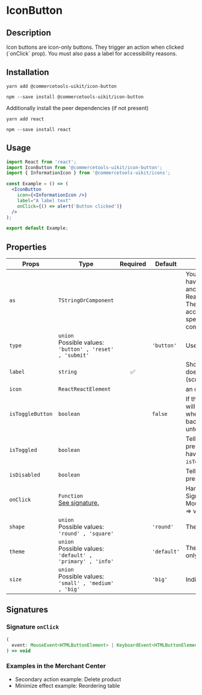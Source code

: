 <!-- THIS IS AN AUTOGENERATED FILE. DO NOT EDIT THIS FILE DIRECTLY. -->
<!-- This file is created by the `yarn generate-readme` script. -->

# IconButton

## Description

Icon buttons are icon-only buttons. They trigger an action when clicked (\`onClick\` prop). You must also pass a label for accessibility reasons.

## Installation

```
yarn add @commercetools-uikit/icon-button
```

```
npm --save install @commercetools-uikit/icon-button
```

Additionally install the peer dependencies (if not present)

```
yarn add react
```

```
npm --save install react
```

## Usage

```jsx
import React from 'react';
import IconButton from '@commercetools-uikit/icon-button';
import { InformationIcon } from '@commercetools-uikit/icons';

const Example = () => (
  <IconButton
    icon={<InformationIcon />}
    label="A label text"
    onClick={() => alert('Button clicked')}
  />
);

export default Example;
```

## Properties

| Props            | Type                                                              | Required | Default     | Description                                                                                                                                                                                                                                                              |
| ---------------- | ----------------------------------------------------------------- | :------: | ----------- | ------------------------------------------------------------------------------------------------------------------------------------------------------------------------------------------------------------------------------------------------------------------------ |
| `as`             | `TStringOrComponent`                                              |          |             | You may pass in a string like "a" to have the button element render an anchor tag, or&#xA;you could pass in a React Component, like a `Link`.&#xA;<br />&#xA;The `<IconButton>` additionally accepts any props or attributes specific to the given element or component. |
| `type`           | `union`<br/>Possible values:<br/>`'button' , 'reset' , 'submit'`  |          | `'button'`  | Used as the HTML type attribute.                                                                                                                                                                                                                                         |
| `label`          | `string`                                                          |    ✅    |             | Should describe what the button does, for accessibility purposes (screen-reader users)                                                                                                                                                                                   |
| `icon`           | `ReactReactElement`                                               |          |             | an <Icon /> component                                                                                                                                                                                                                                                    |
| `isToggleButton` | `boolean`                                                         |          | `false`     | If this is active, it means the button will persist in an "active" state when toggled (see `isToggled`), and back to normal state when untoggled.                                                                                                                        |
| `isToggled`      | `boolean`                                                         |          |             | Tells when the button should present a toggled state. It does not have any effect when `isToggleButton` is `false`.                                                                                                                                                      |
| `isDisabled`     | `boolean`                                                         |          |             | Tells when the button should present a disabled state.                                                                                                                                                                                                                   |
| `onClick`        | `Function`<br/>[See signature.](#signature-onClick)               |          |             | Handler when the button is clicked&#xA;<br />&#xA;Signature: (event: MouseEvent\<HTMLButtonElement) => void                                                                                                                                                              |
| `shape`          | `union`<br/>Possible values:<br/>`'round' , 'square'`             |          | `'round'`   | The container shape of the button.                                                                                                                                                                                                                                       |
| `theme`          | `union`<br/>Possible values:<br/>`'default' , 'primary' , 'info'` |          | `'default'` | The component may have a theme only if `isToggleButton` is `true`                                                                                                                                                                                                        |
| `size`           | `union`<br/>Possible values:<br/>`'small' , 'medium' , 'big'`     |          | `'big'`     | Indicates the size of the icon.                                                                                                                                                                                                                                          |

## Signatures

### Signature `onClick`

```ts
(
  event: MouseEvent<HTMLButtonElement> | KeyboardEvent<HTMLButtonElement>
) => void
```

### Examples in the Merchant Center

- Secondary action example: Delete product
- Minimize effect example: Reordering table
